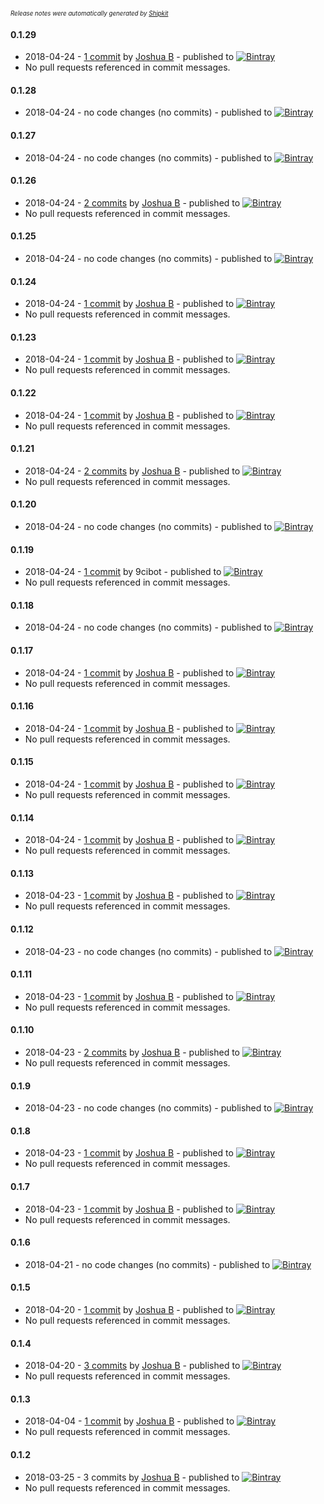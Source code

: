 <sup><sup>*Release notes were automatically generated by [Shipkit](http://shipkit.org/)*</sup></sup>

#### 0.1.29
 - 2018-04-24 - [1 commit](https://github.com/yakworks/gradle-plugins/compare/v0.1.28...v0.1.29) by [Joshua B](https://github.com/basejump) - published to [![Bintray](https://img.shields.io/badge/Bintray-0.1.29-green.svg)](https://plugins.gradle.org/plugin/yakworks.defaults/0.1.29)
 - No pull requests referenced in commit messages.

#### 0.1.28
 - 2018-04-24 - no code changes (no commits) - published to [![Bintray](https://img.shields.io/badge/Bintray-0.1.28-green.svg)](https://plugins.gradle.org/plugin/yakworks.defaults/0.1.28)

#### 0.1.27
 - 2018-04-24 - no code changes (no commits) - published to [![Bintray](https://img.shields.io/badge/Bintray-0.1.27-green.svg)](https://plugins.gradle.org/plugin/yakworks.defaults/0.1.27)

#### 0.1.26
 - 2018-04-24 - [2 commits](https://github.com/yakworks/gradle-plugins/compare/v0.1.25...v0.1.26) by [Joshua B](https://github.com/basejump) - published to [![Bintray](https://img.shields.io/badge/Bintray-0.1.26-green.svg)](https://plugins.gradle.org/plugin/yakworks.defaults/0.1.26)
 - No pull requests referenced in commit messages.

#### 0.1.25
 - 2018-04-24 - no code changes (no commits) - published to [![Bintray](https://img.shields.io/badge/Bintray-0.1.25-green.svg)](https://plugins.gradle.org/plugin/yakworks.defaults/0.1.25)

#### 0.1.24
 - 2018-04-24 - [1 commit](https://github.com/yakworks/gradle-plugins/compare/v0.1.23...v0.1.24) by [Joshua B](https://github.com/basejump) - published to [![Bintray](https://img.shields.io/badge/Bintray-0.1.24-green.svg)](https://plugins.gradle.org/plugin/yakworks.defaults/0.1.24)
 - No pull requests referenced in commit messages.

#### 0.1.23
 - 2018-04-24 - [1 commit](https://github.com/yakworks/gradle-plugins/compare/v0.1.22...v0.1.23) by [Joshua B](https://github.com/basejump) - published to [![Bintray](https://img.shields.io/badge/Bintray-0.1.23-green.svg)](https://plugins.gradle.org/plugin/yakworks.defaults/0.1.23)
 - No pull requests referenced in commit messages.

#### 0.1.22
 - 2018-04-24 - [1 commit](https://github.com/yakworks/gradle-plugins/compare/v0.1.21...v0.1.22) by [Joshua B](https://github.com/basejump) - published to [![Bintray](https://img.shields.io/badge/Bintray-0.1.22-green.svg)](https://plugins.gradle.org/plugin/yakworks.defaults/0.1.22)
 - No pull requests referenced in commit messages.

#### 0.1.21
 - 2018-04-24 - [2 commits](https://github.com/yakworks/gradle-plugins/compare/v0.1.20...v0.1.21) by [Joshua B](https://github.com/basejump) - published to [![Bintray](https://img.shields.io/badge/Bintray-0.1.21-green.svg)](https://plugins.gradle.org/plugin/yakworks.defaults/0.1.21)
 - No pull requests referenced in commit messages.

#### 0.1.20
 - 2018-04-24 - no code changes (no commits) - published to [![Bintray](https://img.shields.io/badge/Bintray-0.1.20-green.svg)](https://plugins.gradle.org/plugin/yakworks.defaults/0.1.20)

#### 0.1.19
 - 2018-04-24 - [1 commit](https://github.com/yakworks/gradle-plugins/compare/v0.1.18...v0.1.19) by 9cibot - published to [![Bintray](https://img.shields.io/badge/Bintray-0.1.19-green.svg)](https://plugins.gradle.org/plugin/yakworks.defaults/0.1.19)
 - No pull requests referenced in commit messages.

#### 0.1.18
 - 2018-04-24 - no code changes (no commits) - published to [![Bintray](https://img.shields.io/badge/Bintray-0.1.18-green.svg)](https://plugins.gradle.org/plugin/yakworks.defaults/0.1.18)

#### 0.1.17
 - 2018-04-24 - [1 commit](https://github.com/yakworks/gradle-plugins/compare/v0.1.16...v0.1.17) by [Joshua B](https://github.com/basejump) - published to [![Bintray](https://img.shields.io/badge/Bintray-0.1.17-green.svg)](https://plugins.gradle.org/plugin/yakworks.defaults/0.1.17)
 - No pull requests referenced in commit messages.

#### 0.1.16
 - 2018-04-24 - [1 commit](https://github.com/yakworks/gradle-plugins/compare/v0.1.15...v0.1.16) by [Joshua B](https://github.com/basejump) - published to [![Bintray](https://img.shields.io/badge/Bintray-0.1.16-green.svg)](https://plugins.gradle.org/plugin/yakworks.defaults/0.1.16)
 - No pull requests referenced in commit messages.

#### 0.1.15
 - 2018-04-24 - [1 commit](https://github.com/yakworks/gradle-plugins/compare/v0.1.14...v0.1.15) by [Joshua B](https://github.com/basejump) - published to [![Bintray](https://img.shields.io/badge/Bintray-0.1.15-green.svg)](https://plugins.gradle.org/plugin/yakworks.defaults/0.1.15)
 - No pull requests referenced in commit messages.

#### 0.1.14
 - 2018-04-24 - [1 commit](https://github.com/yakworks/gradle-plugins/compare/v0.1.13...v0.1.14) by [Joshua B](https://github.com/basejump) - published to [![Bintray](https://img.shields.io/badge/Bintray-0.1.14-green.svg)](https://plugins.gradle.org/plugin/yakworks.defaults/0.1.14)
 - No pull requests referenced in commit messages.

#### 0.1.13
 - 2018-04-23 - [1 commit](https://github.com/yakworks/gradle-plugins/compare/v0.1.12...v0.1.13) by [Joshua B](https://github.com/basejump) - published to [![Bintray](https://img.shields.io/badge/Bintray-0.1.13-green.svg)](https://plugins.gradle.org/plugin/yakworks.defaults/0.1.13)
 - No pull requests referenced in commit messages.

#### 0.1.12
 - 2018-04-23 - no code changes (no commits) - published to [![Bintray](https://img.shields.io/badge/Bintray-0.1.12-green.svg)](https://plugins.gradle.org/plugin/yakworks.defaults/0.1.12)

#### 0.1.11
 - 2018-04-23 - [1 commit](https://github.com/yakworks/gradle-plugins/compare/v0.1.10...v0.1.11) by [Joshua B](https://github.com/basejump) - published to [![Bintray](https://img.shields.io/badge/Bintray-0.1.11-green.svg)](https://plugins.gradle.org/plugin/yakworks.defaults/0.1.11)
 - No pull requests referenced in commit messages.

#### 0.1.10
 - 2018-04-23 - [2 commits](https://github.com/yakworks/gradle-plugins/compare/v0.1.9...v0.1.10) by [Joshua B](https://github.com/basejump) - published to [![Bintray](https://img.shields.io/badge/Bintray-0.1.10-green.svg)](https://plugins.gradle.org/plugin/yakworks.defaults/0.1.10)
 - No pull requests referenced in commit messages.

#### 0.1.9
 - 2018-04-23 - no code changes (no commits) - published to [![Bintray](https://img.shields.io/badge/Bintray-0.1.9-green.svg)](https://plugins.gradle.org/plugin/yakworks.defaults/0.1.9)

#### 0.1.8
 - 2018-04-23 - [1 commit](https://github.com/yakworks/gradle-plugins/compare/v0.1.7...v0.1.8) by [Joshua B](https://github.com/basejump) - published to [![Bintray](https://img.shields.io/badge/Bintray-0.1.8-green.svg)](https://plugins.gradle.org/plugin/yakworks.defaults/0.1.8)
 - No pull requests referenced in commit messages.

#### 0.1.7
 - 2018-04-23 - [1 commit](https://github.com/yakworks/gradle-plugins/compare/v0.1.6...v0.1.7) by [Joshua B](https://github.com/basejump) - published to [![Bintray](https://img.shields.io/badge/Bintray-0.1.7-green.svg)](https://plugins.gradle.org/plugin/yakworks.defaults/0.1.7)
 - No pull requests referenced in commit messages.

#### 0.1.6
 - 2018-04-21 - no code changes (no commits) - published to [![Bintray](https://img.shields.io/badge/Bintray-0.1.6-green.svg)](https://plugins.gradle.org/plugin/yakworks.defaults/0.1.6)

#### 0.1.5
 - 2018-04-20 - [1 commit](https://github.com/yakworks/gradle-plugins/compare/v0.1.4...v0.1.5) by [Joshua B](https://github.com/basejump) - published to [![Bintray](https://img.shields.io/badge/Bintray-0.1.5-green.svg)](https://plugins.gradle.org/plugin/yakworks.defaults/0.1.5)
 - No pull requests referenced in commit messages.

#### 0.1.4
 - 2018-04-20 - [3 commits](https://github.com/yakworks/gradle-plugins/compare/v0.1.3...v0.1.4) by [Joshua B](https://github.com/basejump) - published to [![Bintray](https://img.shields.io/badge/Bintray-0.1.4-green.svg)](https://plugins.gradle.org/plugin/yakworks.defaults/0.1.4)
 - No pull requests referenced in commit messages.

#### 0.1.3
 - 2018-04-04 - [1 commit](https://github.com/yakworks/gradle-plugins/compare/v0.1.2...v0.1.3) by [Joshua B](https://github.com/basejump) - published to [![Bintray](https://img.shields.io/badge/Bintray-0.1.3-green.svg)](https://plugins.gradle.org/plugin/yakworks.defaults/0.1.3)
 - No pull requests referenced in commit messages.

#### 0.1.2
 - 2018-03-25 - 3 commits by [Joshua B](https://github.com/basejump) - published to [![Bintray](https://img.shields.io/badge/Bintray-0.1.2-green.svg)](https://plugins.gradle.org/plugin/yakworks.defaults/0.1.2)
 - No pull requests referenced in commit messages.

